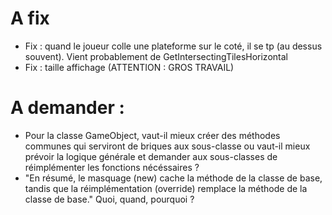 # A fix
- Fix : quand le joueur colle une plateforme sur le coté, il se tp (au dessus souvent). Vient probablement de GetIntersectingTilesHorizontal
- Fix : taille affichage (ATTENTION : GROS TRAVAIL)



# A demander :
- Pour la classe GameObject, vaut-il mieux créer des méthodes communes qui serviront de briques aux sous-classe
  ou vaut-il mieux prévoir la logique générale et demander aux sous-classes de réimplémenter les fonctions nécéssaires ?
- "En résumé, le masquage (new) cache la méthode de la classe de base, tandis que la réimplémentation (override) remplace la méthode de la classe de base."
  Quoi, quand, pourquoi ?
